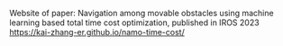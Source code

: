 Website of paper: Navigation among movable obstacles using machine learning based total time cost optimization, published in IROS 2023
https://kai-zhang-er.github.io/namo-time-cost/
